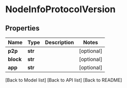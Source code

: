 # NodeInfoProtocolVersion

## Properties

| Name      | Type    | Description | Notes       |
| --------- | ------- | ----------- | ----------- |
| **p2p**   | **str** |             | \[optional] |
| **block** | **str** |             | \[optional] |
| **app**   | **str** |             | \[optional] |

\[Back to Model list] \[Back to API list] \[Back to README]
